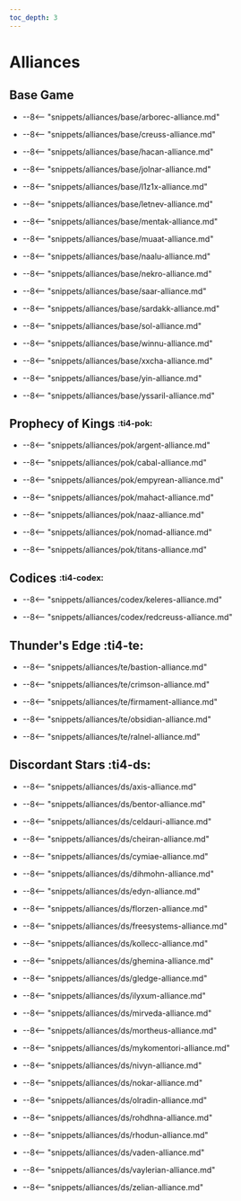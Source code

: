 ```yaml
---
toc_depth: 3
---
```


# Alliances

## Base Game

<div class="grid cards" markdown>
<div class="grid cards" markdown>

-   
    --8<-- "snippets/alliances/base/arborec-alliance.md"

</div>
<div class="grid cards" markdown>

-   
    --8<-- "snippets/alliances/base/creuss-alliance.md"

</div>
<div class="grid cards" markdown>

-   
    --8<-- "snippets/alliances/base/hacan-alliance.md"

</div>
<div class="grid cards" markdown>

-   
    --8<-- "snippets/alliances/base/jolnar-alliance.md"

</div>
<div class="grid cards" markdown>

-   
    --8<-- "snippets/alliances/base/l1z1x-alliance.md"

</div>
<div class="grid cards" markdown>

-   
    --8<-- "snippets/alliances/base/letnev-alliance.md"

</div>
<div class="grid cards" markdown>

-   
    --8<-- "snippets/alliances/base/mentak-alliance.md"

</div>
<div class="grid cards" markdown>

-   
    --8<-- "snippets/alliances/base/muaat-alliance.md"

</div>
<div class="grid cards" markdown>

-   
    --8<-- "snippets/alliances/base/naalu-alliance.md"

</div>
<div class="grid cards" markdown>

-   
    --8<-- "snippets/alliances/base/nekro-alliance.md"

</div>
<div class="grid cards" markdown>

-   
    --8<-- "snippets/alliances/base/saar-alliance.md"

</div>
<div class="grid cards" markdown>

-   
    --8<-- "snippets/alliances/base/sardakk-alliance.md"

</div>
<div class="grid cards" markdown>

-   
    --8<-- "snippets/alliances/base/sol-alliance.md"

</div>
<div class="grid cards" markdown>

-   
    --8<-- "snippets/alliances/base/winnu-alliance.md"

</div>
<div class="grid cards" markdown>

-   
    --8<-- "snippets/alliances/base/xxcha-alliance.md"

</div>
<div class="grid cards" markdown>

-   
    --8<-- "snippets/alliances/base/yin-alliance.md"

</div>
<div class="grid cards" markdown>

-   
    --8<-- "snippets/alliances/base/yssaril-alliance.md"

</div>
</div>

## Prophecy of Kings <sup><sub>:ti4-pok:</sub></sup>

<div class="grid cards" markdown>
<div class="grid cards" markdown>

-   
    --8<-- "snippets/alliances/pok/argent-alliance.md"

</div>
<div class="grid cards" markdown>

-   
    --8<-- "snippets/alliances/pok/cabal-alliance.md"

</div>
<div class="grid cards" markdown>

-   
    --8<-- "snippets/alliances/pok/empyrean-alliance.md"

</div>
<div class="grid cards" markdown>

-   
    --8<-- "snippets/alliances/pok/mahact-alliance.md"

</div>
<div class="grid cards" markdown>

-   
    --8<-- "snippets/alliances/pok/naaz-alliance.md"

</div>
<div class="grid cards" markdown>

-   
    --8<-- "snippets/alliances/pok/nomad-alliance.md"

</div>
<div class="grid cards" markdown>

-   
    --8<-- "snippets/alliances/pok/titans-alliance.md"

</div>
</div>

## Codices <sup><sub>:ti4-codex:</sub></sup>

<div class="grid cards" markdown>
<div class="grid cards" markdown>

-   
    --8<-- "snippets/alliances/codex/keleres-alliance.md"

</div>
<div class="grid cards" markdown>

-   
    --8<-- "snippets/alliances/codex/redcreuss-alliance.md"

</div>
</div>

## Thunder's Edge :ti4-te:

<div class="grid cards" markdown>
<div class="grid cards" markdown>

-   
    --8<-- "snippets/alliances/te/bastion-alliance.md"

</div>
<div class="grid cards" markdown>

-   
    --8<-- "snippets/alliances/te/crimson-alliance.md"

</div>
<div class="grid cards" markdown>

-   
    --8<-- "snippets/alliances/te/firmament-alliance.md"

</div>
<div class="grid cards" markdown>

-   
    --8<-- "snippets/alliances/te/obsidian-alliance.md"

</div>
<div class="grid cards" markdown>

-   
    --8<-- "snippets/alliances/te/ralnel-alliance.md"

</div>
</div>

## Discordant Stars :ti4-ds:

<div class="grid cards" markdown>
<div class="grid cards" markdown>

-   
    --8<-- "snippets/alliances/ds/axis-alliance.md"

</div>
<div class="grid cards" markdown>

-   
    --8<-- "snippets/alliances/ds/bentor-alliance.md"

</div>
<div class="grid cards" markdown>

-   
    --8<-- "snippets/alliances/ds/celdauri-alliance.md"

</div>
<div class="grid cards" markdown>

-   
    --8<-- "snippets/alliances/ds/cheiran-alliance.md"

</div>
<div class="grid cards" markdown>

-   
    --8<-- "snippets/alliances/ds/cymiae-alliance.md"

</div>
<div class="grid cards" markdown>

-   
    --8<-- "snippets/alliances/ds/dihmohn-alliance.md"

</div>
<div class="grid cards" markdown>

-   
    --8<-- "snippets/alliances/ds/edyn-alliance.md"

</div>
<div class="grid cards" markdown>

-   
    --8<-- "snippets/alliances/ds/florzen-alliance.md"

</div>
<div class="grid cards" markdown>

-   
    --8<-- "snippets/alliances/ds/freesystems-alliance.md"

</div>
<div class="grid cards" markdown>

-   
    --8<-- "snippets/alliances/ds/kollecc-alliance.md"

</div>
<div class="grid cards" markdown>

-   
    --8<-- "snippets/alliances/ds/ghemina-alliance.md"

</div>
<div class="grid cards" markdown>

-   
    --8<-- "snippets/alliances/ds/gledge-alliance.md"

</div>
<div class="grid cards" markdown>

-   
    --8<-- "snippets/alliances/ds/ilyxum-alliance.md"

</div>
<div class="grid cards" markdown>

-   
    --8<-- "snippets/alliances/ds/mirveda-alliance.md"

</div>
<div class="grid cards" markdown>

-   
    --8<-- "snippets/alliances/ds/mortheus-alliance.md"

</div>
<div class="grid cards" markdown>

-   
    --8<-- "snippets/alliances/ds/mykomentori-alliance.md"

</div>
<div class="grid cards" markdown>

-   
    --8<-- "snippets/alliances/ds/nivyn-alliance.md"

</div>
<div class="grid cards" markdown>

-   
    --8<-- "snippets/alliances/ds/nokar-alliance.md"

</div>
<div class="grid cards" markdown>

-   
    --8<-- "snippets/alliances/ds/olradin-alliance.md"

</div>
<div class="grid cards" markdown>

-   
    --8<-- "snippets/alliances/ds/rohdhna-alliance.md"

</div>
<div class="grid cards" markdown>

-   
    --8<-- "snippets/alliances/ds/rhodun-alliance.md"

</div>
<div class="grid cards" markdown>

-   
    --8<-- "snippets/alliances/ds/vaden-alliance.md"

</div>
<div class="grid cards" markdown>

-   
    --8<-- "snippets/alliances/ds/vaylerian-alliance.md"

</div>
<div class="grid cards" markdown>

-   
    --8<-- "snippets/alliances/ds/zelian-alliance.md"

</div>
</div>

